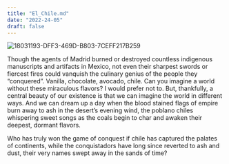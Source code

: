 ```yaml
---
title: "El_Chile.md"
date: "2022-24-05"
draft: false
---
```


![18031193-DFF3-469D-B803-7CEFF217B259](https://user-images.githubusercontent.com/78182615/170086986-6c9a18a1-3330-4c43-9cfd-7a04478ea702.jpeg)

Though the agents of Madrid burned or destroyed countless indigenous manuscripts and artifacts in Mexico, not even their sharpest swords or fiercest fires could vanquish the culinary genius of the people they “conquered”. Vanilla, chocolate, avocado, chile. Can you imagine a world without these miraculous flavors? I would prefer not to. But, thankfully, a central beauty of our existence is that we can imagine the world in different ways. And we can dream up a day when the blood stained flags of empire burn away to ash in the desert’s evening wind, the poblano chiles whispering sweet songs as the coals begin to char and awaken their deepest, dormant flavors. 

Who has truly won the game of conquest if chile has captured the palates of continents, while the conquistadors have long since reverted to ash and dust, their very names swept away in the sands of time?
